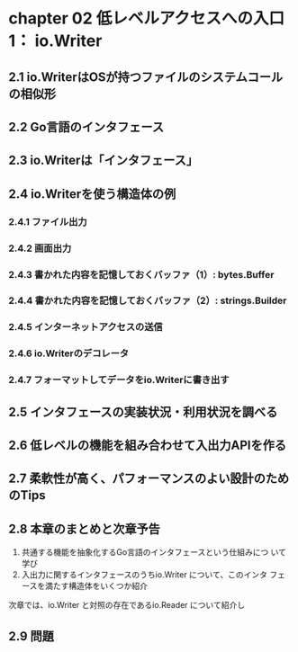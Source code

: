 # chapter 02 低レベルアクセスへの入口1： io.Writer

## 2.1 io.WriterはOSが持つファイルのシステムコールの相似形

## 2.2 Go言語のインタフェース

## 2.3 io.Writerは「インタフェース」

## 2.4 io.Writerを使う構造体の例

### 2.4.1 ファイル出力

### 2.4.2 画面出力

### 2.4.3 書かれた内容を記憶しておくバッファ（1）: bytes.Buffer

### 2.4.4 書かれた内容を記憶しておくバッファ（2）: strings.Builder

### 2.4.5 インターネットアクセスの送信

### 2.4.6 io.Writerのデコレータ

### 2.4.7 フォーマットしてデータをio.Writerに書き出す

## 2.5 インタフェースの実装状況・利用状況を調べる

## 2.6 低レベルの機能を組み合わせて入出力APIを作る

## 2.7 柔軟性が高く、パフォーマンスのよい設計のためのTips

## 2.8 本章のまとめと次章予告

1. 共通する機能を抽象化するGo言語のインタフェースという仕組みにつ
   いて学び
2. 入出力に関するインタフェースのうちio.Writer について、このインタ
   フェースを満たす構造体をいくつか紹介

次章では、io.Writer と対照の存在であるio.Reader について紹介し

## 2.9 問題
